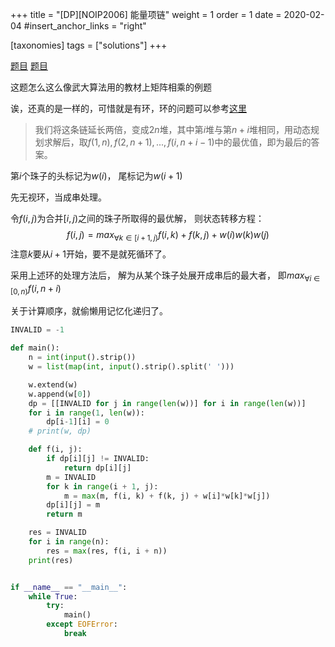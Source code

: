 +++
title = "[DP][NOIP2006] 能量项链"
weight = 1
order = 1
date = 2020-02-04
#insert_anchor_links = "right"

[taxonomies]
tags = ["solutions"]
+++

[题目](https://vjudge.net/problem/HRBUST-1376)
[题目](https://vijos.org/p/1312)

这题怎么这么像武大算法用的教材上矩阵相乘的例题

诶，还真的是一样的，可惜就是有环，环的问题可以参考[这里](https://oi-wiki.org/dp/interval/)

> 我们将这条链延长两倍，变成$2n$堆，其中第$i$堆与第$n+i$堆相同，用动态规划求解后，取$f(1,n),f(2,n+1),...,f(i,n+i-1)$中的最优值，即为最后的答案。

第$i$个珠子的头标记为$w(i)$，
尾标记为$w(i+1)$

先无视环，当成串处理。

令$f(i,j)$为合并$[i, j)$之间的珠子所取得的最优解，
则状态转移方程：
$$
f(i, j) = max_{\forall k \in [i+1, j)} f(i, k) + f(k, j) + w(i)w(k)w(j)
$$
注意$k$要从$i+1$开始，要不是就死循环了。

采用上述环的处理方法后，
解为从某个珠子处展开成串后的最大者，
即$max_{\forall i \in [0, n)} f(i, n+i)$

关于计算顺序，就偷懒用记忆化递归了。

```python
INVALID = -1

def main():
    n = int(input().strip())
    w = list(map(int, input().strip().split(' ')))

    w.extend(w)
    w.append(w[0])
    dp = [[INVALID for j in range(len(w))] for i in range(len(w))]
    for i in range(1, len(w)):
        dp[i-1][i] = 0
    # print(w, dp)

    def f(i, j):
        if dp[i][j] != INVALID:
            return dp[i][j]
        m = INVALID
        for k in range(i + 1, j):
            m = max(m, f(i, k) + f(k, j) + w[i]*w[k]*w[j])
        dp[i][j] = m
        return m

    res = INVALID
    for i in range(n):
        res = max(res, f(i, i + n))
    print(res)


if __name__ == "__main__":
    while True:
        try:
            main()
        except EOFError:
            break

```